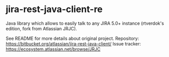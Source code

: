 # jira-rest-java-client-re
Java library which allows to easily talk to any JIRA 5.0+ instance (rtverdok's edition, fork from Atlassian JRJC).

See README for more details about original project.
Repository: https://bitbucket.org/atlassian/jira-rest-java-client/
Issue tracker: https://ecosystem.atlassian.net/browse/JRJC
